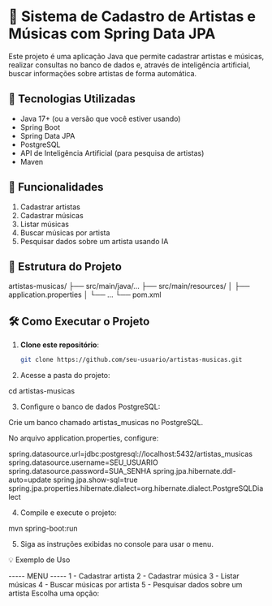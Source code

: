# 🎵 Sistema de Cadastro de Artistas e Músicas com Spring Data JPA

Este projeto é uma aplicação Java que permite cadastrar artistas e músicas, realizar consultas no banco de dados e, através de inteligência artificial, buscar informações sobre artistas de forma automática.

## 🚀 Tecnologias Utilizadas
- Java 17+ (ou a versão que você estiver usando)
- Spring Boot
- Spring Data JPA
- PostgreSQL
- API de Inteligência Artificial (para pesquisa de artistas)
- Maven

## 📌 Funcionalidades
1. Cadastrar artistas
2. Cadastrar músicas
3. Listar músicas
4. Buscar músicas por artista
5. Pesquisar dados sobre um artista usando IA

## 📂 Estrutura do Projeto
artistas-musicas/
├── src/main/java/...
├── src/main/resources/
│ ├── application.properties
│ └── ...
└── pom.xml


## 🛠 Como Executar o Projeto
1. **Clone este repositório**:
   ```bash
   git clone https://github.com/seu-usuario/artistas-musicas.git
   
2. Acesse a pasta do projeto:

cd artistas-musicas

3. Configure o banco de dados PostgreSQL:

Crie um banco chamado artistas_musicas no PostgreSQL.

No arquivo application.properties, configure:

spring.datasource.url=jdbc:postgresql://localhost:5432/artistas_musicas
spring.datasource.username=SEU_USUARIO
spring.datasource.password=SUA_SENHA
spring.jpa.hibernate.ddl-auto=update
spring.jpa.show-sql=true
spring.jpa.properties.hibernate.dialect=org.hibernate.dialect.PostgreSQLDialect

4. Compile e execute o projeto:

mvn spring-boot:run

5. Siga as instruções exibidas no console para usar o menu.

💡 Exemplo de Uso

----- MENU -----
1 - Cadastrar artista
2 - Cadastrar música
3 - Listar músicas
4 - Buscar músicas por artista
5 - Pesquisar dados sobre um artista
Escolha uma opção:
